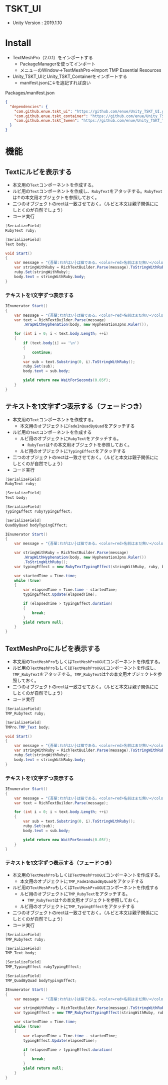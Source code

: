 # TSKT_UI

+ Unity Version : 2019.1.10

# Install

+ TextMeshPro（2.0.1）をインポートする
    + PackageManagerを使ってインポート
    + メニューのWindow->TextMeshPro->Import TMP Essential Resources
+ Unity_TSKT_UIとUnity_TSKT_Containerをインポートする
    + manifest.jsonに↓を追記すれば良い

Packages/manifest.json
```json
{
  "dependencies": {
    "com.github.enue.tskt_ui": "https://github.com/enue/Unity_TSKT_UI.git",
    "com.github.enue.tskt_container": "https://github.com/enue/Unity_TSKT_Container.git",
    "com.github.enue.tskt_tween": "https://github.com/enue/Unity_TSKT_Tween.git",
  }
}
```

# 機能

## Textにルビを表示する

+ 本文用の`Text`コンポーネントを作成する。
+ ルビ用の`Text`コンポーネントを作成し、`RubyText`をアタッチする。`RubyText`は↑の本文用オブジェクトを参照しておく。
+ 二つのオブジェクトのrectは一致させておく。（ルビと本文は親子関係ににしとくのが自然でしょう）
+ コード実行

```cs
[SerializeField]
RubyText ruby;

[SerializeField]
Text body;

void Start()
{
    var message = "{吾輩:わがはい}は猫である。<color=red>名前はまだ無い</color>。\nどこで生れたかとんと{見<color=red>当:けんとう}がつか</color>ぬ。何でも薄暗いじめじめした所で<color=red>ニャーニャー</color>泣いていた事だけは記憶している。";
    var stringWithRuby = RichTextBuilder.Parse(message).ToStringWithRuby();
    ruby.Set(stringWithRuby);
    body.text = stringWithRuby.body;
}
```

### テキストを1文字ずつ表示する

```cs
IEnumerator Start()
{
    var message = "{吾輩:わがはい}は猫である。<color=red>名前はまだ無い</color>。\nどこで生れたかとんと{見<color=red>当:けんとう}がつか</color>ぬ。何でも薄暗いじめじめした所で<color=red>ニャーニャー</color>泣いていた事だけは記憶している。";
    var text = RichTextBuilder.Parse(message)
        .WrapWithHyphenation(body, new HyphenationJpns.Ruler());

    for (int i = 0; i < text.body.Length; ++i)
    {
        if (text.body[i] == '\n')
        {
            continue;
        }
        var sub = text.Substring(0, i).ToStringWithRuby();
        ruby.Set(sub);
        body.text = sub.body;

        yield return new WaitForSeconds(0.05f);
    }
}
```

## テキストを1文字ずつ表示する（フェードつき）

+ 本文用の`Text`コンポーネントを作成する。
    + 本文用のオブジェクトに`FadeInQuadByQuad`をアタッチする
+ ルビ用の`Text`コンポーネントを作成する
    + ルビ用のオブジェクトに`RubyText`をアタッチする。
        + `RubyText`は↑の本文用オブジェクトを参照しておく。
    + ルビ用のオブジェクトに`TypingEffect`をアタッチする
+ 二つのオブジェクトのrectは一致させておく。（ルビと本文は親子関係ににしとくのが自然でしょう）
+ コード実行

```cs
[SerializeField]
RubyText ruby;

[SerializeField]
Text body;

[SerializeField]
TypingEffect rubyTypingEffect;

[SerializeField]
QuadByQuad bodyTypingEffect;

IEnumerator Start()
{
    var message = "{吾輩:わがはい}は猫である。<color=red>名前はまだ無い</color>。\nどこで生れたかとんと{見<color=red>当:けんとう}がつか</color>ぬ。何でも薄暗いじめじめした所で<color=red>ニャーニャー</color>泣いていた事だけは記憶している。";

    var stringWithRuby = RichTextBuilder.Parse(message)
        .WrapWithHyphenation(body, new HyphenationJpns.Ruler())
        .ToStringWithRuby();
    var typingEffect = new RubyTextTypingEffect(stringWithRuby, ruby, body, rubyTypingEffect, bodyTypingEffect);

    var startedTime = Time.time;
    while (true)
    {
        var elapsedTime = Time.time - startedTime;
        typingEffect.Update(elapsedTime);

        if (elapsedTime > typingEffect.duration)
        {
            break;
        }
        yield return null;
    }
}
```



## TextMeshProにルビを表示する

+ 本文用の`TextMeshPro`もしくは`TextMeshProUGUI`コンポーネントを作成する。
+ ルビ用の`TextMeshPro`もしくは`TextMeshProUGUI`コンポーネントを作成し、`TMP_RubyText`をアタッチする。`TMP_RubyText`は↑の本文用オブジェクトを参照しておく。
+ 二つのオブジェクトのrectは一致させておく。（ルビと本文は親子関係ににしとくのが自然でしょう）
+ コード実行

```cs
[SerializeField]
TMP_RubyText ruby;

[SerializeField]
TMPro.TMP_Text body;

void Start()
{
    var message = "{吾輩:わがはい}は猫である。<color=red>名前はまだ無い</color>。\nどこで生れたかとんと{見<color=red>当:けんとう}がつか</color>ぬ。何でも薄暗いじめじめした所で<color=red>ニャーニャー</color>泣いていた事だけは記憶している。";
    var stringWithRuby = RichTextBuilder.Parse(message).ToStringWithRuby();
    ruby.Set(stringWithRuby);
    body.text = stringWithRuby.body;
}
```

### テキストを1文字ずつ表示する

```cs
IEnumerator Start()
{
    var message = "{吾輩:わがはい}は猫である。<color=red>名前はまだ無い</color>。\nどこで生れたかとんと{見<color=red>当:けんとう}がつか</color>ぬ。何でも薄暗いじめじめした所で<color=red>ニャーニャー</color>泣いていた事だけは記憶している。";
    var text = RichTextBuilder.Parse(message);

    for (int i = 0; i < text.body.Length; ++i)
    {
        var sub = text.Substring(0, i).ToStringWithRuby();
        ruby.Set(sub);
        body.text = sub.body;

        yield return new WaitForSeconds(0.05f);
    }
}
```

### テキストを1文字ずつ表示する（フェードつき）

+ 本文用の`TextMeshPro`もしくは`TextMeshProUGUI`コンポーネントを作成する。
    + 本文用のオブジェクトに`TMP_FadeInQuadByQuad`をアタッチする
+ ルビ用の`TextMeshPro`もしくは`TextMeshProUGUI`コンポーネントを作成する
    + ルビ用のオブジェクトに`TMP_RubyText`をアタッチする。
        + `TMP_RubyText`は↑の本文用オブジェクトを参照しておく。
    + ルビ用のオブジェクトに`TMP_TypingEffect`をアタッチする
+ 二つのオブジェクトのrectは一致させておく。（ルビと本文は親子関係ににしとくのが自然でしょう）
+ コード実行

```cs
[SerializeField]
TMP_RubyText ruby;

[SerializeField]
TMP_Text body;

[SerializeField]
TMP_TypingEffect rubyTypingEffect;

[SerializeField]
TMP_QuadByQuad bodyTypingEffect;

IEnumerator Start()
{
    var message = "{吾輩:わがはい}は猫である。<color=red>名前はまだ無い</color>。\nどこで生れたかとんと{見<color=red>当:けんとう}がつか</color>ぬ。何でも薄暗いじめじめした所で<color=red>ニャーニャー</color>泣いていた事だけは記憶している。";

    var stringWithRuby = RichTextBuilder.Parse(message).ToStringWithRuby();
    var typingEffect = new TMP_RubyTextTypingEffect(stringWithRuby, ruby, body, rubyTypingEffect, bodyTypingEffect);

    var startedTime = Time.time;
    while (true)
    {
        var elapsedTime = Time.time - startedTime;
        typingEffect.Update(elapsedTime);

        if (elapsedTime > typingEffect.duration)
        {
            break;
        }
        yield return null;
    }
}

```

